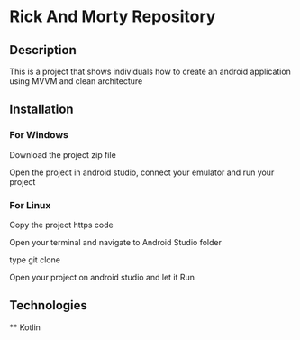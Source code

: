 # Rick And Morty Repository

## Description
<p>This is a project that shows individuals how to create an android application using MVVM and clean architecture</p>

## Installation
### For Windows
<P> Download the project zip file</P>
<p>Open the project in android studio, connect your emulator and run your project</p>

### For Linux
<p>Copy the project https code</p>
<p>Open your terminal and navigate to Android Studio folder</p>
<p>type git clone <paste command here></p>
<p>Open your project on android studio and let it Run</p>

## Technologies
** Kotlin
